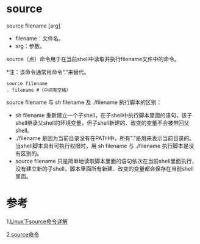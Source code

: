 # source
source filename [arg]
 - filename：文件名。
 - arg：参数。

source（点）命令用于在当前shell中读取并执行filename文件中的命令。

*注：该命令通常用命令“.”来替代。
```shell
source filename
. filename #（中间有空格）
```

source filename 与 sh filename 及 ./filename 执行脚本的区别：
 - sh filename 重新建立一个子shell，在子shell中执行脚本里面的语句，该子shell继承父shell的环境变量，但子shell新建的、改变的变量不会被带回父shell。
 - ./filename 是因为当前目录没有在PATH中，所有”.”是用来表示当前目录的。当shell脚本具有可执行权限时，用 sh filename 与 ./filename 执行脚本是没有区别的。
 - source filename 只是简单地读取脚本里面的语句依次在当前shell里面执行，没有建立新的子shell，脚本里面所有新建、改变的变量都会保存在当前shell里面。

# 参考
1.[Linux下source命令详解](https://blog.csdn.net/violet_echo_0908/article/details/52056071)

2.[source命令](https://www.jianshu.com/p/63ded646d4cd)
